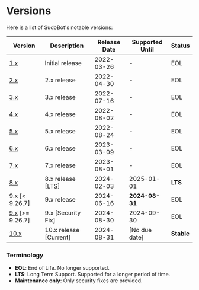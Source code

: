 # Versions

Here is a list of SudoBot's notable versions:

| Version                                                             | Description               | Release Date | Supported Until | Status           | 
|---------------------------------------------------------------------|---------------------------|--------------|-----------------|------------------|
| [1.x](https://github.com/onesoft-sudo/sudobot/tree/1.x)             | Initial release           | 2022-03-26   | -               | EOL              |
| [2.x](https://github.com/onesoft-sudo/sudobot/tree/2.x)             | 2.x release               | 2022-04-30   | -               | EOL              |
| [3.x](https://github.com/onesoft-sudo/sudobot/tree/3.x)             | 3.x release               | 2022-07-16   | -               | EOL              |
| [4.x](https://github.com/onesoft-sudo/sudobot/tree/4.x)             | 4.x release               | 2022-08-02   | -               | EOL              |
| [5.x](https://github.com/onesoft-sudo/sudobot/tree/5.x)             | 5.x release               | 2022-08-24   | -               | EOL              |
| [6.x](https://github.com/onesoft-sudo/sudobot/tree/6.x)             | 6.x release               | 2023-03-09   | -               | EOL              |
| [7.x](https://github.com/onesoft-sudo/sudobot/tree/7.x)             | 7.x release               | 2023-08-01   | -               | EOL              |
| [8.x](https://github.com/onesoft-sudo/sudobot/tree/8.x)             | 8.x release [LTS]         | 2024-02-03   | 2025-01-01      | **LTS**          |
| 9.x [< 9.26.7]                                                      | 9.x release               | 2024-06-16   | **2024-08-31**  | EOL              |
| [9.x](https://github.com/onesoft-sudo/sudobot/tree/9.x) [>= 9.26.7] | 9.x [Security Fix]        | 2024-08-30   | 2024-09-30      | EOL              |
| [10.x](https://github.com/onesoft-sudo/sudobot/tree/main)           | 10.x release [Current]    | 2024-08-31   | [No due date]   | **Stable**       |

### Terminology

- **EOL**: End of Life. No longer supported.
- **LTS**: Long Term Support. Supported for a longer period of time.
- **Maintenance only**: Only security fixes are provided.
